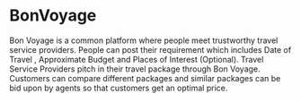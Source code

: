 # BonVoyage
Bon Voyage is a common platform where people meet trustworthy travel service providers.  People can post their requirement which includes Date of Travel , Approximate Budget and Places of Interest (Optional). Travel Service Providers pitch in their travel package through Bon Voyage.  Customers can compare different packages and similar packages can be bid upon by agents so that customers get an optimal price.
